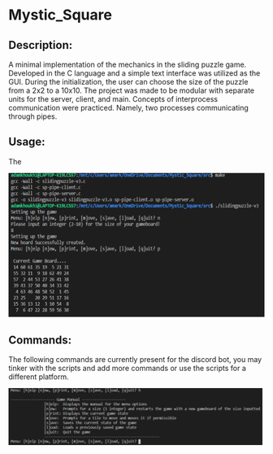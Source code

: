 # Mystic_Square

## Description:
A minimal implementation of the mechanics in the sliding puzzle game. Developed in the C language and a simple text interface was utilized as the GUI. During the initialization, the user can choose the size of the puzzle from a 2x2 to a 10x10. The project was made to be modular with separate units for the server, client, and main. Concepts of interprocess communication were practiced. Namely, two processes communicating through pipes. 

## Usage:
The 

<img src="MysticSquare_README/pic1.png" width=600>


## Commands:
The following commands are currently present for the discord bot, you may tinker with the scripts and add more commands or use the scripts for a different platform.

<img src="MysticSquare_README/pic2.png" width=500>
